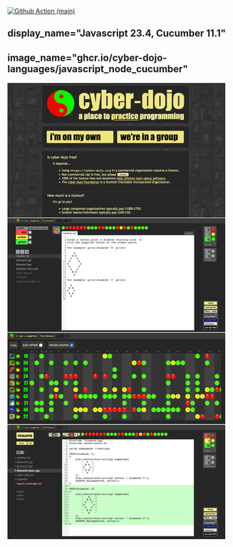 [![Github Action (main)](https://github.com/cyber-dojo-languages/javascript-cucumber/actions/workflows/main.yml/badge.svg)](https://github.com/cyber-dojo-languages/javascript-cucumber/actions)

## display_name="Javascript 23.4, Cucumber 11.1"
## image_name="ghcr.io/cyber-dojo-languages/javascript_node_cucumber"

![cyber-dojo.org home page](https://github.com/cyber-dojo/cyber-dojo/blob/master/shared/home_page_snapshot.png)
